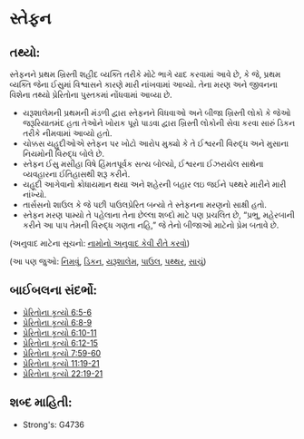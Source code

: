 # સ્તેફન 

## તથ્યો: 

સ્તેફનને પ્રથમ ખ્રિસ્તી શહીદ વ્યક્તિ તરીકે મોટે ભાગે યાદ કરવામાં આવે છે, કે જે, પ્રથમ વ્યક્તિ જેના ઈસુમાં વિશ્વાસને કારણે મારી નાંખવામાં આવ્યો.
તેના મરણ અને જીવનના વિશેના તથ્યો પ્રેરિતોના પુસ્તકમાં નોંધવામાં આવ્યા છે.

* યરૂશાલેમની પ્રથમની મંડળી દ્વારા સ્તેફનને વિધવાઓ અને બીજા ખ્રિસ્તી લોકો કે જેઓ જરૂરિયાતમંદ હતા તેઓને ખોરાક પૂરો પાડવા દ્વારા ખ્રિસ્તી લોકોની સેવા કરવા સારું ડિકન તરીકે નીમવામાં આવ્યો હતો.
* ચોક્કસ યહુદીઓએ સ્તેફન પર ખોટો આરોપ મુક્યો કે તે ઈશ્વરની વિરુદ્ધ અને મુસાના નિયમોની વિરુદ્ધ બોલે છે.
* સ્તેફન ઈસુ મસીહા વિષે હિંમતપૂર્વક સત્ય બોલ્યો, ઈશ્વરના ઈઝરાયેલ સાથેના વ્યવહારના ઈતિહાસથી શરૂ કરીને.
* યહૂદી આગેવાનો ક્રોધાયમાન થયા અને શહેરની બહાર લઇ જઈને પથ્થરે મારીને મારી નાંખ્યો.
* તાર્સસનો શાઉલ કે જે પછી પાઉલપ્રેરિત બન્યો તે સ્તેફનના મરણનો સાક્ષી હતો.
* સ્તેફન મરણ પામ્યો તે પહેલાના તેના છેલ્લા શબ્દો માટે પણ પ્રચલિત છે, “પ્રભુ, મહેરબાની કરીને આ પાપ તેમની વિરુદ્ધ ગણતા નહિ,” જે તેનો બીજાઓ માટેનો પ્રેમ બતાવે છે.

(અનુવાદ માટેના સૂચનો: [નામોનો અનુવાદ કેવી રીતે કરવો](rc://gu/ta/man/translate/translate-names))

(આ પણ જુઓ: [નિમવું](../kt/appoint.md), [ડિકન](../kt/deacon.md), [યરૂશાલેમ](../names/jerusalem.md), [પાઉલ](../names/paul.md), [પથ્થર](../kt/stone.md), [સાચું](../kt/true.md))

## બાઈબલના સંદર્ભો: 

* [પ્રેરિતોના કૃત્યો 6:5-6](rc://gu/tn/help/act/06/05)
* [પ્રેરિતોના કૃત્યો 6:8-9](rc://gu/tn/help/act/06/08)
* [પ્રેરિતોના કૃત્યો 6:10-11](rc://gu/tn/help/act/06/10)
* [પ્રેરિતોના કૃત્યો 6:12-15](rc://gu/tn/help/act/06/12)
* [પ્રેરિતોના કૃત્યો 7:59-60](rc://gu/tn/help/act/07/59)
* [પ્રેરિતોના કૃત્યો 11:19-21](rc://gu/tn/help/act/11/19)
* [પ્રેરિતોના કૃત્યો 22:19-21](rc://gu/tn/help/act/22/19)

## શબ્દ માહિતી: 

* Strong's: G4736
